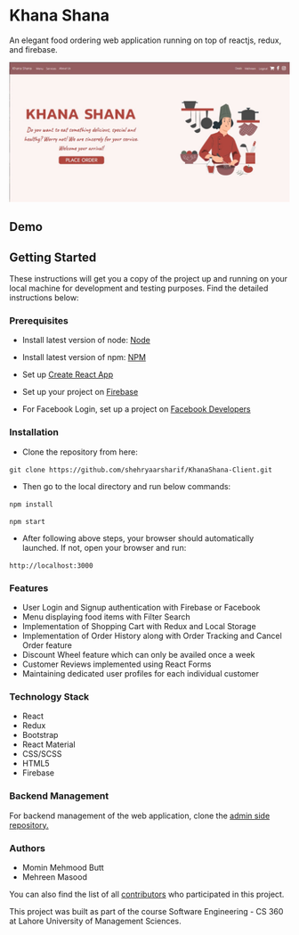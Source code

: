 # Khana Shana

An elegant food ordering web application running on top of reactjs, redux, and firebase.

![image](./landingpage.jpg)

## Demo



## Getting Started

These instructions will get you a copy of the project up and running on your local machine for development and testing purposes. Find the detailed instructions below:

### Prerequisites

* Install latest version of node: [Node](https://nodejs.org/en/) 

* Install latest version of npm: [NPM](https://www.npmjs.com/)

* Set up [Create React App](https://github.com/facebook/create-react-app)

* Set up your project on [Firebase](https://firebase.google.com/)

* For Facebook Login, set up a project on [Facebook Developers](https://developers.facebook.com/)

### Installation

* Clone the repository from here: 

`git clone https://github.com/shehryaarsharif/KhanaShana-Client.git`

* Then go to the local directory and run below commands:

`npm install`

`npm start`

* After following above steps, your browser should automatically launched. If not, open your browser and run:

`http://localhost:3000`

### Features

* User Login and Signup authentication with Firebase or Facebook
* Menu displaying food items with Filter Search
* Implementation of Shopping Cart with Redux and Local Storage
* Implementation of Order History along with Order Tracking and Cancel Order feature
* Discount Wheel feature which can only be availed once a week
* Customer Reviews implemented using React Forms
* Maintaining dedicated user profiles for each individual customer

### Technology Stack

* React 
* Redux
* Bootstrap
* React Material
* CSS/SCSS
* HTML5
* Firebase

### Backend Management

For backend management of the web application, clone the [admin side repository.](https://github.com/shehryaarsharif/KhanaShana-Admin)

### Authors

 * Momin Mehmood Butt
 * Mehreen Masood

You can also find the list of all [contributors](https://github.com/shehryaarsharif/KhanaShana-Client/graphs/contributors) who participated in this project.


This project was built as part of the course Software Engineering - CS 360 at Lahore University of Management Sciences.
